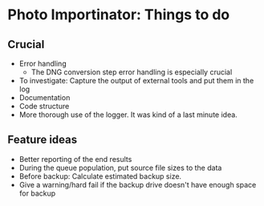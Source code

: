 
# Photo Importinator: Things to do

## Crucial

- Error handling
  - The DNG conversion step error handling is especially crucial
- To investigate: Capture the output of external tools and put them in the log
- Documentation
- Code structure
- More thorough use of the logger. It was kind of a last minute idea.

## Feature ideas

- Better reporting of the end results
- During the queue population, put source file sizes to the data
- Before backup: Calculate estimated backup size.
- Give a warning/hard fail if the backup drive doesn't have enough space for backup
